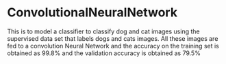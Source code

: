 # ConvolutionalNeuralNetwork

This is to model a classifier to classify dog and cat images using the supervised data set that labels dogs and cats images.
All these images are fed to a convolution Neural Network and the accuracy on the training set is obtained as 99.8% and the validation accuracy is obtained as 79.5%
